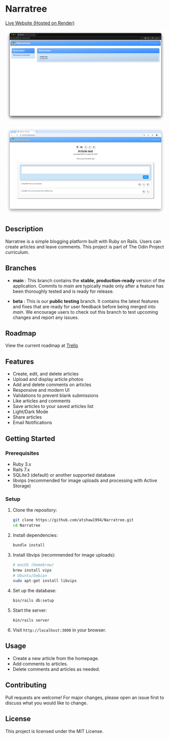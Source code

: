 # Narratree

[Live Website (Hosted on Render)](https://narratree.onrender.com/)

![index_screenshot](screenshots/Index_Screenshot.png)

![article_screenshot](screenshots/Article_Screenshot.png)

## Description

Narratree is a simple blogging platform built with Ruby on Rails. Users can create articles and leave comments. This project is part of The Odin Project curriculum.

## Branches

- **main** : This branch contains the **stable, production-ready** version of the application. Commits to _main_ are typically made only after a feature has been thoroughly tested and is ready for release.

- **beta** : This is our **public testing** branch. It contains the latest features and fixes that are ready for user feedback before being merged into _main_. We encourage users to check out this branch to test upcoming changes and report any issues.

## Roadmap

View the current roadmap at [Trello](https://trello.com/b/YSJnFamJ/narratree)

## Features

- Create, edit, and delete articles
- Upload and display article photos
- Add and delete comments on articles
- Responsive and modern UI
- Validations to prevent blank submissions
- Like articles and comments
- Save articles to your saved articles list
- Light/Dark Mode
- Share articles
- Email Notifications

## Getting Started

### Prerequisites

- Ruby 3.x
- Rails 7.x
- SQLite3 (default) or another supported database
- libvips (recommended for image uploads and processing with Active Storage)

### Setup

1. Clone the repository:
   ```sh
   git clone https://github.com/atshaw1994/Narratree.git
   cd Narratree
   ```
2. Install dependencies:
   ```sh
   bundle install
   ```
3. Install libvips (recommended for image uploads):
   ```sh
   # macOS (Homebrew)
   brew install vips
   # Ubuntu/Debian
   sudo apt-get install libvips
   ```
4. Set up the database:
   ```sh
   bin/rails db:setup
   ```
5. Start the server:
   ```sh
   bin/rails server
   ```
6. Visit `http://localhost:3000` in your browser.

## Usage

- Create a new article from the homepage.
- Add comments to articles.
- Delete comments and articles as needed.

## Contributing

Pull requests are welcome! For major changes, please open an issue first to discuss what you would like to change.

## License

This project is licensed under the MIT License.
